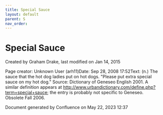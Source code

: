 ```yaml
---
title: Special Sauce
layout: default
parent: S
nav_order:
---
```


# Special Sauce

Created by  Graham Drake, last modified on Jan 14, 2015

Page creator: Unknown User (arh11)Date: Sep 28, 2008 17:52Text: (n.) The sauce that the hot dog ladies put on hot dogs. &quot;Please put extra special sauce on my hot dog.&quot; Source: Dictionary of Geneseo English 2001. A similar definition appears at http://www.urbandictionary.com/define.php?term=special+sauce; the entry is probably not specific to Geneseo. Obsolete Fall 2006.

Document generated by Confluence on May 22, 2023 12:37


